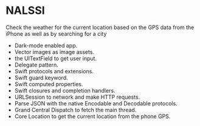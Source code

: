 # NALSSI
Check the weather for the current location based on the GPS data from the iPhone as well as by searching for a city

- Dark-mode enabled app.
- Vector images as image assets.
- the UITextField to get user input.
- Delegate pattern.
- Swift protocols and extensions.
- Swift guard keyword.
- Swift computed properties.
- Swift closures and completion handlers.
- URLSession to network and make HTTP requests.
- Parse JSON with the native Encodable and Decodable protocols.
- Grand Central Dispatch to fetch the main thread.
- Core Location to get the current location from the phone GPS.


